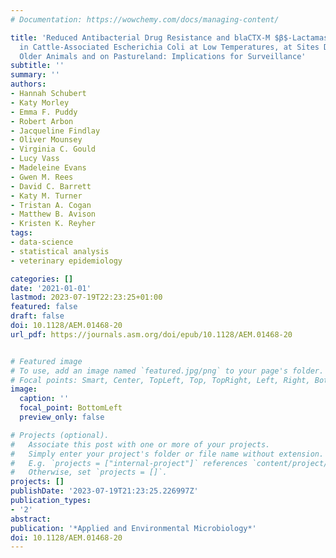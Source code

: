 ```yaml
---
# Documentation: https://wowchemy.com/docs/managing-content/

title: 'Reduced Antibacterial Drug Resistance and blaCTX-M $β$-Lactamase Gene Carriage
  in Cattle-Associated Escherichia Coli at Low Temperatures, at Sites Dominated by
  Older Animals and on Pastureland: Implications for Surveillance'
subtitle: ''
summary: ''
authors:
- Hannah Schubert
- Katy Morley
- Emma F. Puddy
- Robert Arbon
- Jacqueline Findlay
- Oliver Mounsey
- Virginia C. Gould
- Lucy Vass
- Madeleine Evans
- Gwen M. Rees
- David C. Barrett
- Katy M. Turner
- Tristan A. Cogan
- Matthew B. Avison
- Kristen K. Reyher
tags:
- data-science
- statistical analysis
- veterinary epidemiology

categories: []
date: '2021-01-01'
lastmod: 2023-07-19T22:23:25+01:00
featured: false
draft: false
doi: 10.1128/AEM.01468-20
url_pdf: https://journals.asm.org/doi/epub/10.1128/AEM.01468-20


# Featured image
# To use, add an image named `featured.jpg/png` to your page's folder.
# Focal points: Smart, Center, TopLeft, Top, TopRight, Left, Right, BottomLeft, Bottom, BottomRight.
image:
  caption: ''
  focal_point: BottomLeft
  preview_only: false

# Projects (optional).
#   Associate this post with one or more of your projects.
#   Simply enter your project's folder or file name without extension.
#   E.g. `projects = ["internal-project"]` references `content/project/deep-learning/index.md`.
#   Otherwise, set `projects = []`.
projects: []
publishDate: '2023-07-19T21:23:25.226997Z'
publication_types:
- '2'
abstract: 
publication: '*Applied and Environmental Microbiology*'
doi: 10.1128/AEM.01468-20
---
```

